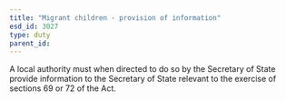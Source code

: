 ```yaml
---
title: "Migrant children - provision of information"
esd_id: 3027
type: duty
parent_id:  
---
```


A local authority must when directed to do so by the Secretary of State provide information to the Secretary of State relevant to the exercise of sections 69 or 72 of the Act. 

